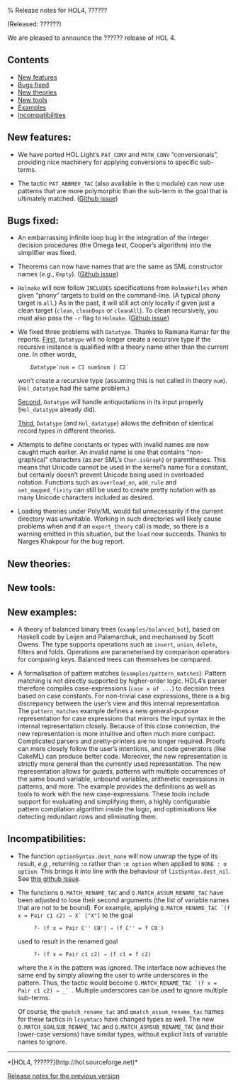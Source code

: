 % Release notes for HOL4, ??????

<!-- search and replace ?????? strings corresponding to release name -->
<!-- indent code within bulleted lists to column 11 -->

(Released: ??????)

We are pleased to announce the ?????? release of HOL 4.

Contents
--------

-   [New features](#new-features)
-   [Bugs fixed](#bugs-fixed)
-   [New theories](#new-theories)
-   [New tools](#new-tools)
-   [Examples](#examples)
-   [Incompatibilities](#incompatibilities)

New features:
-------------

- We have ported HOL Light’s `PAT_CONV` and `PATH_CONV` “conversionals”, providing nice machinery for applying conversions to specific sub-terms.

- The tactic `PAT_ABBREV_TAC` (also available in the `Q` module) can now use patterns that are more polymorphic than the sub-term in the goal that is ultimately matched. ([Github issue](http://github.com/HOL-Theorem-Prover/HOL/issues/252))

Bugs fixed:
-----------

- An embarrassing infinite loop bug in the integration of the integer decision procedures (the Omega test, Cooper’s algorithm) into the simplifier was fixed.

- Theorems can now have names that are the same as SML constructor names (*e.g.*, `Empty`).  ([Github issue](http://github.com/HOL-Theorem-Prover/HOL/issues/225))

- `Holmake` will now follow `INCLUDES` specifications from `Holmakefiles` when given “phony” targets to build on the command-line.  (A typical phony target is `all`.) As in the past, it will still act only locally if given just a clean target (`clean`, `cleanDeps` or `cleanAll`).  To clean recursively, you must also pass the `-r` flag to `Holmake`.  ([Github issue](http://github.com/HOL-Theorem-Prover/HOL/issues/145))

-   We fixed three problems with `Datatype`. Thanks to Ramana Kumar for the reports.
    [First](http://github.com/HOL-Theorem-Prover/HOL/issues/257), `Datatype` will no longer create a recursive type if the recursive instance  is qualified with a theory name other than the current one.
    In other words,

            Datatype`num = C1 num$num | C2`

    won’t create a recursive type (assuming this is not called in theory `num`).
    (`Hol_datatype` had the same problem.)

    [Second](http://github.com/HOL-Theorem-Prover/HOL/issues/258), `Datatype` will handle antiquotations in its input properly (`Hol_datatype` already did).

    [Third](http://github.com/HOL-Theorem-Prover/HOL/issues/260), `Datatype` (and `Hol_datatype`) allows the definition of identical record types in different theories.

-   Attempts to define constants or types with invalid names are now caught much earlier.
    An invalid name is one that contains “non-graphical” characters (as *per* SML’s `Char.isGraph`) or parentheses.
    This means that Unicode cannot be used in the kernel’s name for a constant, but certainly doesn’t prevent Unicode being used in overloaded notation.
    Functions such as `overload_on`, `add_rule` and `set_mapped_fixity` can still be used to create pretty notation with as many Unicode characters included as desired.

-   Loading theories under Poly/ML would fail unnecessarily if the current directory was unwritable.
    Working in such directories will likely cause problems when and if an `export_theory` call is made, so there is a warning emitted in this situation, but the `load` now succeeds.
    Thanks to Narges Khakpour for the bug report.

New theories:
-------------

New tools:
----------

New examples:
---------

- A theory of balanced binary trees (`examples/balanced_bst`), based on Haskell code by Leijen and Palamarchuk, and mechanised by Scott Owens.  The type supports operations such as `insert`, `union`, `delete`, filters and folds.  Operations are parameterised by comparison operators for comparing keys.  Balanced trees can themselves be compared.

-  A formalisation of pattern matches (`examples/pattern_matches`).
   Pattern matching is not directly supported by higher-order logic.
   HOL4’s parser therefore compiles case-expressions (`case x of ...`) to decision trees based on case constants.
   For non-trivial case expressions, there is a big discrepancy between the user’s view and this internal representation.
   The `pattern_matches` example defines a new general-purpose representation for case expressions that mirrors the input syntax in the internal representation closely.
   Because of this close connection, the new representation is more intuitive and often much more compact.
   Complicated parsers and pretty-printers are no longer required.
   Proofs can more closely follow the user’s intentions, and code generators (like CakeML) can produce better code.
   Moreover, the new representation is strictly more general than the currently used representation.
   The new representation allows for guards, patterns with multiple occurrences of the same bound variable, unbound variables, arithmetic expressions in patterns, and more.
   The example provides the definitions as well as tools to work with the new case-expressions.
   These tools include support for evaluating and simplifying them, a highly configurable pattern compilation algorithm inside the logic, and optimisations like detecting redundant rows and eliminating them.


Incompatibilities:
------------------

- The function `optionSyntax.dest_none` will now unwrap the type of its result, *e.g.*, returning `:α` rather than `:α option` when applied to `NONE : α option`.  This brings it into line with the behaviour of `listSyntax.dest_nil`.  See [this github issue](https://github.com/HOL-Theorem-Prover/HOL/issues/215).

- The functions `Q.MATCH_RENAME_TAC` and `Q.MATCH_ASSUM_RENAME_TAC` have been adjusted to lose their second arguments (the list of variable names that are not to be bound).  For example, applying ``Q.MATCH_RENAME_TAC `(f x = Pair c1 c2) ⇒ X` ["X"]`` to the goal

           ?- (f x = Pair C'' C0') ⇒ (f C'' = f C0')

    used to result in the renamed goal

           ?- (f x = Pair c1 c2) ⇒ (f c1 = f c2)

    where the `X` in the pattern was ignored.  The interface now achieves the same end by simply allowing the user to write underscores in the pattern.  Thus, the tactic would become ``Q.MATCH_RENAME_TAC `(f x = Pair c1 c2) ⇒ _` ``.  Multiple underscores can be used to ignore multiple sub-terms.

    Of course, the `qmatch_rename_tac` and `qmatch_assum_rename_tac` names for these tactics in `lcsymtacs` have changed types as well.  The new `Q.MATCH_GOALSUB_RENAME_TAC` and `Q.MATCH_ASMSUB_RENAME_TAC` (and their lower-case versions) have similar types, without explicit lists of variable names to ignore.

* * * * *

<div class="footer">
*[HOL4, ??????](http://hol.sourceforge.net)*

[Release notes for the previous version](kananaskis-10.release.html)

</div>
